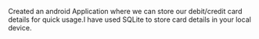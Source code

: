 Created an android Application where we can store our debit/credit card details for quick usage.I have used SQLite to store card details in your local device.
